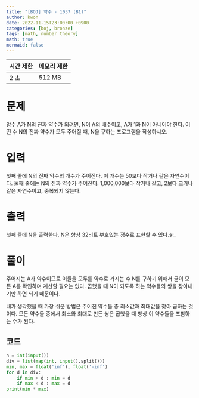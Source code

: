 ```yaml
---
title: "[BOJ] 약수 - 1037 (B1)"
author: kwon
date: 2022-11-15T23:00:00 +0900
categories: [boj, bronze]
tags: [math, number theory]
math: true
mermaid: false
---
```


| 시간 제한 | 메모리 제한 |
| --- | --- |
| 2 초 | 512 MB |

# 문제

양수 A가 N의 진짜 약수가 되려면, N이 A의 배수이고, A가 1과 N이 아니어야 한다. 어떤 수 N의 진짜 약수가 모두 주어질 때, N을 구하는 프로그램을 작성하시오.

# 입력

첫째 줄에 N의 진짜 약수의 개수가 주어진다. 이 개수는 50보다 작거나 같은 자연수이다. 둘째 줄에는 N의 진짜 약수가 주어진다. 1,000,000보다 작거나 같고, 2보다 크거나 같은 자연수이고, 중복되지 않는다.

# 출력

첫째 줄에 N을 출력한다. N은 항상 32비트 부호있는 정수로 표현할 수 있다.sㄴ

# 풀이

주어지는 A가 약수이므로 이들을 모두를 약수로 가지는 수 N를 구하기 위해서 굳이 모든 A를 확인하며 계산할 필요는 없다. 곱했을 때 N이 되도록 하는 약수들의 쌍을 찾아내기만 하면 되기 때문이다.

내가 생각했을 때 가장 쉬운 방법은 주어진 약수들 중 최소값과 최대값을 찾아 곱하는 것이다. 모든 약수들 중에서 최소와 최대로 만든 쌍은 곱했을 때 항상 이 약수들을 포함하는 수가 된다.

## 코드

```python
n = int(input())
div = list(map(int, input().split()))
min, max = float('inf'), float('-inf')
for d in div:
    if min > d : min = d
    if max < d : max = d
print(min * max)
```